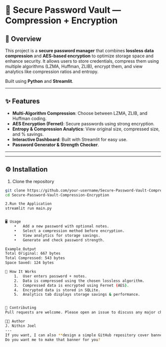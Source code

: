# 🔐 Secure Password Vault — Compression + Encryption

## 📌 Overview
This project is a **secure password manager** that combines **lossless data compression** and **AES-based encryption** to optimize storage space and enhance security. It allows users to store credentials, compress them using multiple algorithms (LZMA, Huffman, ZLIB), encrypt them, and view analytics like compression ratios and entropy.

Built using **Python** and **Streamlit**.

---

## ✨ Features
- **Multi-Algorithm Compression**: Choose between LZMA, ZLIB, and Huffman coding.
- **AES Encryption (Fernet)**: Secure passwords using strong encryption.
- **Entropy & Compression Analytics**: View original size, compressed size, and % savings.
- **Interactive Dashboard**: Built with Streamlit for easy use.
- **Password Generator & Strength Checker**.

---

---

## ⚙️ Installation
1. Clone the repository
```bash
git clone https://github.com/your-username/Secure-Password-Vault-Compression-Encryption.git
cd Secure-Password-Vault-Compression-Encryption

2.Run the Application
streamlit run main.py


🖥️ Usage
	•	Add a new password with optional notes.
	•	Select a compression method before encryption.
	•	View analytics for storage savings.
	•	Generate and check password strength.

Example_Output
Total Original: 667 bytes
Total Compressed: 543 bytes
Space Saved: 124 bytes

🧠 How It Works
	1.	User enters password + notes.
	2.	Data is compressed using the chosen lossless algorithm.
	3.	Compressed data is encrypted using Fernet (AES).
	4.	Encrypted data is stored in SQLite.
	5.	Analytics tab displays storage savings & performance.


🤝 Contributing
Pull requests are welcome. Please open an issue to discuss any major changes.

👨‍💻 Author
J. Nithin Joel
---
If you want, I can also **design a simple GitHub repository cover banner** (with a lock + compression icon + “Secure Password Vault”) so the repo looks professional.  
Do you want me to make that banner for you?
